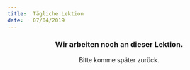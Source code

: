 ```yaml
---
title:  Tägliche Lektion
date:   07/04/2019
---
```


### <center>Wir arbeiten noch an dieser Lektion.</center>
<center>Bitte komme später zurück.</center>